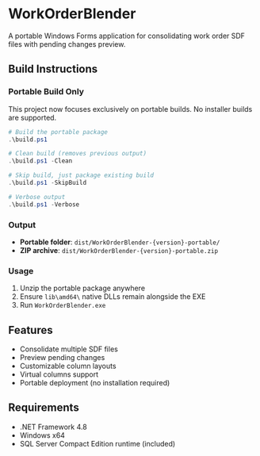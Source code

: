 # WorkOrderBlender

A portable Windows Forms application for consolidating work order SDF files with pending changes preview.

## Build Instructions

### Portable Build Only
This project now focuses exclusively on portable builds. No installer builds are supported.

```powershell
# Build the portable package
.\build.ps1

# Clean build (removes previous output)
.\build.ps1 -Clean

# Skip build, just package existing build
.\build.ps1 -SkipBuild

# Verbose output
.\build.ps1 -Verbose
```

### Output
- **Portable folder**: `dist/WorkOrderBlender-{version}-portable/`
- **ZIP archive**: `dist/WorkOrderBlender-{version}-portable.zip`

### Usage
1. Unzip the portable package anywhere
2. Ensure `lib\amd64\` native DLLs remain alongside the EXE
3. Run `WorkOrderBlender.exe`

## Features
- Consolidate multiple SDF files
- Preview pending changes
- Customizable column layouts
- Virtual columns support
- Portable deployment (no installation required)

## Requirements
- .NET Framework 4.8
- Windows x64
- SQL Server Compact Edition runtime (included)
